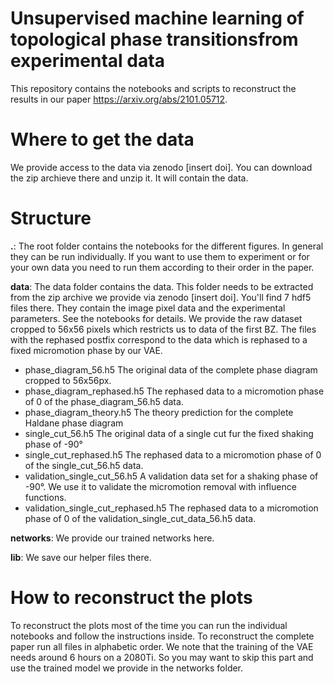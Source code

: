 # Unsupervised machine learning of topological phase transitionsfrom experimental data
This repository contains the notebooks and scripts to reconstruct the results in our paper https://arxiv.org/abs/2101.05712.

# Where to get the data
We provide access to the data via zenodo [insert doi]. You can download the zip archieve there and unzip it. It will contain the data.

# Structure
**.**: The root folder contains the notebooks for the different figures. In general they can be run individually. If you want to use them to experiment or for your own data you need to run them according to their order in the paper.

**data**: The data folder contains the data. This folder needs to be extracted from the zip archive we provide via zenodo [insert doi]. You'll find 7 hdf5 files there. They contain the image pixel data and the experimental parameters. See the notebooks for details. We provide the raw dataset cropped to 56x56 pixels which restricts us to data of the first BZ. The files with the rephased postfix correspond to the data which is rephased to a fixed micromotion phase by our VAE.
* phase_diagram_56.h5 The original data of the complete phase diagram cropped to 56x56px.
* phase_diagram_rephased.h5 The rephased data to a micromotion phase of 0 of the phase_diagram_56.h5 data.
* phase_diagram_theory.h5 The theory prediction for the complete Haldane phase diagram
* single_cut_56.h5 The original data of a single cut fur the fixed shaking phase of -90°
* single_cut_rephased.h5 The rephased data to a micromotion phase of 0 of the single_cut_56.h5 data.
* validation_single_cut_56.h5 A validation data set for a shaking phase of -90°. We use it to validate the micromotion removal with influence functions.
* validation_single_cut_rephased.h5  The rephased data to a micromotion phase of 0 of the validation_single_cut_data_56.h5 data.


**networks**: We provide our trained networks here.

**lib**: We save our helper files there.

# How to reconstruct the plots
To reconstruct the plots most of the time you can run the individual notebooks and follow the instructions inside. To reconstruct the complete paper run all files in alphabetic order. We note that the training of the VAE needs around 6 hours on a 2080Ti. So you may want to skip this part and use the trained model we provide in the networks folder. 
